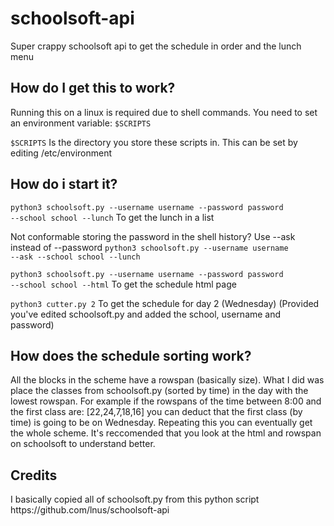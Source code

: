 # schoolsoft-api
Super crappy schoolsoft api to get the schedule in order and the lunch menu

<h2>How do I get this to work?</h2>
Running this on a linux is required due to shell commands.
You need to set an environment variable: <code>$SCRIPTS</code> 

<code>$SCRIPTS</code> Is the directory you store these scripts in. This can be set by editing /etc/environment

<h2>How do i start it?</h2>

<code>python3 schoolsoft.py --username username --password password --school school --lunch</code>
To get the lunch in a list

Not conformable storing the password in the shell history? Use --ask instead of --password
<code>python3 schoolsoft.py --username username --ask --school school --lunch</code>

<code>python3 schoolsoft.py --username username --password password --school school --html</code>
To get the schedule html page

<code>python3 cutter.py 2</code>
To get the schedule for day 2 (Wednesday) (Provided you've edited schoolsoft.py and added the school, username and password)

<h2>How does the schedule sorting work?</h2>
All the blocks in the scheme have a rowspan (basically size). What I did was place the classes from schoolsoft.py (sorted by time) in the day with the lowest rowspan.
For example if the rowspans of the time between 8:00 and the first class are: [22,24,7,18,16] you can deduct that the first class (by time) is going to be on Wednesday. Repeating this you can eventually get the whole scheme.
It's reccomended that you look at the html and rowspan on schoolsoft to understand better.

<h2>Credits</h2>
I basically copied all of schoolsoft.py from this python script
https://github.com/lnus/schoolsoft-api
